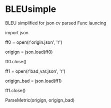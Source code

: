 # BLEUsimple
BLEU simplified for json cv parsed
Func launcing

import json

ff0 = open(r'origin.json', 'r')

origign = json.load(ff0)

ff0.close()

ff1 = open(r'bad_var.json', 'r')

origign_bad = json.load(ff1)

ff1.close()


ParseMetric(origign, origign_bad)
